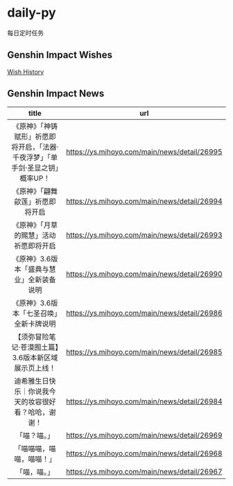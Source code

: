 # daily-py
每日定时任务


## Genshin Impact Wishes
[Wish History](./genshin_impact_wish.md)


## Genshin Impact News

| title | url |
|:---:|:---:|
|  《原神》「神铸赋形」祈愿即将开启，「法器·千夜浮梦」「单手剑·圣显之钥」概率UP！ | https://ys.mihoyo.com/main/news/detail/26995 |
| 《原神》「翩舞歈莲」祈愿即将开启 | https://ys.mihoyo.com/main/news/detail/26994 |
| 《原神》「月草的赐慧」活动祈愿即将开启 | https://ys.mihoyo.com/main/news/detail/26993 |
| 《原神》3.6版本「盛典与慧业」全新装备说明 | https://ys.mihoyo.com/main/news/detail/26990 |
| 《原神》3.6版本「七圣召唤」全新卡牌说明 | https://ys.mihoyo.com/main/news/detail/26986 |
| 【须弥冒险笔记·苍漠囿土篇】3.6版本新区域展示页上线！ | https://ys.mihoyo.com/main/news/detail/26985 |
| 迪希雅生日快乐｜你说我今天的妆容很好看？哈哈，谢谢！ | https://ys.mihoyo.com/main/news/detail/26984 |
| 「喵？喵。」 | https://ys.mihoyo.com/main/news/detail/26969 |
| 「喵喵喵，喵喵，喵喵！」 | https://ys.mihoyo.com/main/news/detail/26968 |
| 「喵，喵。」 | https://ys.mihoyo.com/main/news/detail/26967 |

